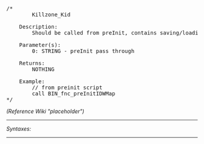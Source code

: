 <pre>/*
		Killzone_Kid

	Description:
		Should be called from preInit, contains saving/loading functions as well as default initisalization

	Parameter(s):
		0: STRING - preInit pass through

	Returns:
		NOTHING
		
	Example: 
		// from preinit script
		call BIN_fnc_preInitIDWMap
*/</pre>

*(Reference Wiki "placeholder")*


---
*Syntaxes:*

<!-- [] call `BIN_fnc_preInitIDWMap` -->

---
